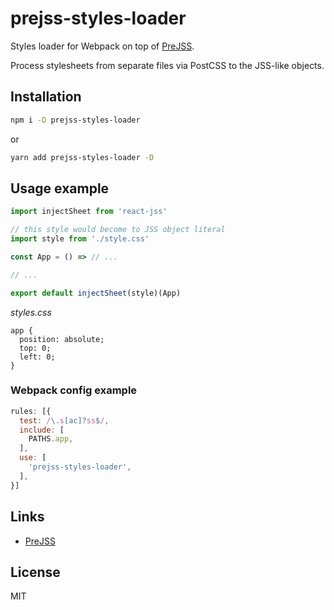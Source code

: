 # prejss-styles-loader

Styles loader for Webpack on top of [PreJSS](https://github.com/axept/prejss).

Process stylesheets from separate files via PostCSS to the JSS-like objects.

## Installation

```sh
npm i -D prejss-styles-loader
```
or
```sh
yarn add prejss-styles-loader -D
```

## Usage example

```js
import injectSheet from 'react-jss'

// this style would become to JSS object literal
import style from './style.css'

const App = () => // ...

// ...

export default injectSheet(style)(App)
```

*styles.css*
```stylus
app {
  position: absolute;
  top: 0;
  left: 0;
}
```

### Webpack config example

```js
rules: [{
  test: /\.s[ac]?ss$/,
  include: [
    PATHS.app,
  ],
  use: [
    'prejss-styles-loader',
  ],
}]
```

## Links
- [PreJSS](https://github.com/axept/prejss)


## License
MIT
